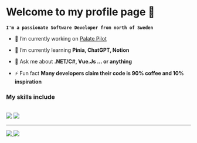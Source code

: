 <h1> Welcome to my profile page 👋</h1> 

**`I'm a passionate Software Developer from north of Sweden`**

<div>
  
  - 🔭 I’m currently working on [Palate Pilot](https://github.com/rodercode/PalatePilot)
  
  - 🌱 I’m currently learning **Pinia, ChatGPT, Notion**
  
  - 💬 Ask me about **.NET/C#, Vue.Js ... or anything**
  
  - ⚡ Fun fact **Many developers claim their code is 90% coffee and 10% inspiration**

</div>

### My skills include
<br/>

<div>
    <img src="https://skillicons.dev/icons?i=dotnet,java,javascript,python,spring,mysql" />
    <img src="https://skillicons.dev/icons?i=css,html,vue,react,tailwindcss,git" /><br>
</div>

<hr>

<div>
  <a target="_blank" href="www.linkedin.com/in/groth-marcus"><img src="https://img.shields.io/badge/-LinkedIn-0077B5?style=for-the-badge&logo=Linkedin&logoColor=white"></img</a>
  <a target="_blank" href="mailto:marcus.r.groth@outlook.com"><img src="https://img.shields.io/badge/-Gmail-D14836?style=for-the-badge&logo=Gmail&logoColor=white"></img></a>
</div>


